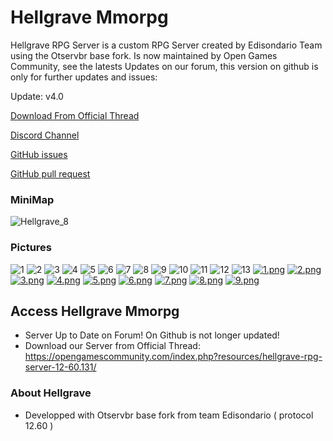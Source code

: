 # Hellgrave Mmorpg

Hellgrave RPG Server is a custom RPG Server created by Edisondario Team using the Otservbr base fork.
Is now maintained by Open Games Community, see the latests Updates on our forum, this version on github is only for further updates and issues:

Update: v4.0

[Download From Official Thread](https://opengamescommunity.com/index.php?resources/hellgrave-rpg-server-12-60.131/)

[Discord Channel](https://discord.gg/QhPbQSAg)

[GitHub issues](https://github.com/open-games-community/Hellgrave-rpg/issues)

[GitHub pull request](https://github.com/open-games-community/hellgrave-rpg/pulls)


### MiniMap
![Hellgrave_8](https://user-images.githubusercontent.com/89811188/140897020-ce1a267c-c293-4f9e-9c81-ff0bb8c5c3c6.png)

### Pictures
![1](https://user-images.githubusercontent.com/89811188/160930527-650ff8bb-c827-4149-a2f9-b1bb4ea31eec.png)
![2](https://user-images.githubusercontent.com/89811188/160930546-f8a09965-b09e-440f-9766-91ccaf02ba33.png)
![3](https://user-images.githubusercontent.com/89811188/160930553-3e8c8367-0ae5-440f-a02b-b76bc0629a93.png)
![4](https://user-images.githubusercontent.com/89811188/160930570-6684f6bf-4e19-40f0-a501-001f51fd4920.png)
![5](https://user-images.githubusercontent.com/89811188/160930575-0c0725eb-540b-4efe-bbaa-d13787998283.png)
![6](https://user-images.githubusercontent.com/89811188/160930580-65d2c49c-c0fc-4fa8-bba0-558bf1ca12d2.png)
![7](https://user-images.githubusercontent.com/89811188/160930590-d4b2dc64-888b-489c-822f-132ef665e4f9.png)
![8](https://user-images.githubusercontent.com/89811188/160930599-dded9f35-2ec7-4f76-8860-527892ec9def.png)
![9](https://user-images.githubusercontent.com/89811188/160930603-5427d674-0708-48f5-a237-71d76517ef41.png)
![10](https://user-images.githubusercontent.com/89811188/160930607-f7ac57a5-3268-4b71-8dd7-84e712347772.png)
![11](https://user-images.githubusercontent.com/89811188/160930619-ea4ff8ca-698c-455b-8364-b6f50e6c6e46.png)
![12](https://user-images.githubusercontent.com/89811188/160930625-cd0ff192-b111-4332-8873-5e703b754ef9.png)
![13](https://user-images.githubusercontent.com/89811188/160930636-0fe9431b-a676-4036-93a6-b5f77ddcdca4.png)
[![1.png](https://i.postimg.cc/xTPtwGsQ/1.png)](https://postimg.cc/BXXTDF97)
[![2.png](https://i.postimg.cc/Z57jRbtD/2.png)](https://postimg.cc/ts6FvHgh)
[![3.png](https://i.postimg.cc/MGgD79G7/3.png)](https://postimg.cc/2qFhmFhy)
[![4.png](https://i.postimg.cc/br99j89g/4.png)](https://postimg.cc/YLjW15VL)
[![5.png](https://i.postimg.cc/Dyfqb9gV/5.png)](https://postimg.cc/hhwJk36M)
[![6.png](https://i.postimg.cc/HnzXhzTP/6.png)](https://postimg.cc/vx141WgW)
[![7.png](https://i.postimg.cc/3NY21VQv/7.png)](https://postimg.cc/TLNyYkwd)
[![8.png](https://i.postimg.cc/wxQXMqDc/8.png)](https://postimg.cc/WttFfPWh)
[![9.png](https://i.postimg.cc/fRTBD3F9/9.png)](https://postimg.cc/2VM4x5Ck)

## Access **Hellgrave Mmorpg**

  * Server Up to Date on Forum! On Github is not longer updated!
  * Download our Server from Official Thread: https://opengamescommunity.com/index.php?resources/hellgrave-rpg-server-12-60.131/
  

### About **Hellgrave**

 * Developped with Otservbr base fork from team Edisondario ( protocol 12.60 )
